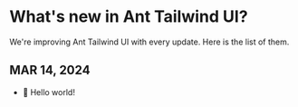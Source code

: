# What's new in Ant Tailwind UI?

We're improving Ant Tailwind UI with every update. Here is the list of them.

## MAR 14, 2024

* 👋 Hello world!

